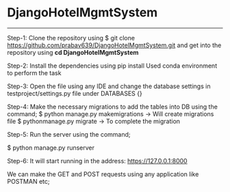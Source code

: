 # DjangoHotelMgmtSystem
--------------------------
Step-1: 
Clone the repository using $ git clone https://github.com/prabav639/DjangoHotelMgmtSystem.git 
and get into the repository using **cd DjangoHotelMgmtSystem**

Step-2:
Install the dependencies using pip install
Used conda environment to perform the task

Step-3:
Open the file using any IDE and change the database settings in testproject/settings.py file under DATABASES {}

Step-4:
Make the necessary migrations to add the tables into DB using the command;
$ python manage.py makemigrations -> Will create migrations file
$ pythonmanage.py migrate -> To complete the migration

Step-5:
Run the server using the command;

$ python manage.py runserver

Step-6:
It will start running in the address: https://127.0.0.1:8000

We can make the GET and POST requests using any application like POSTMAN etc;
